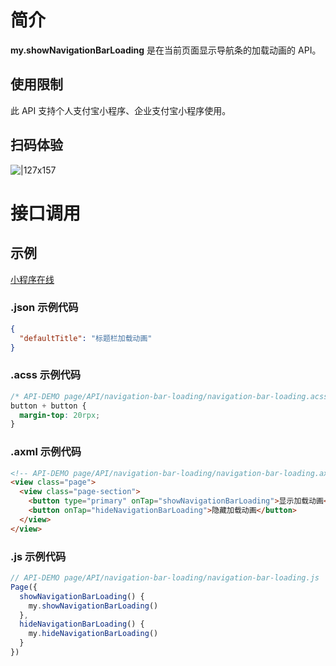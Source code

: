 
# 简介

**my.showNavigationBarLoading** 是在当前页面显示导航条的加载动画的 API。

## 使用限制

此 API 支持个人支付宝小程序、企业支付宝小程序使用。

## 扫码体验

![|127x157](https://gw.alipayobjects.com/zos/skylark-tools/public/files/fe6407a4eed43ead11e42b331564d3a0.png#align=left&display=inline&height=157&margin=%5Bobject%20Object%5D&originHeight=157&originWidth=127&status=done&style=none&width=127)

# 接口调用

## 示例

[小程序在线](https://opendocs.alipay.com/examples/cfe6dcd3-d001-41f4-9727-e4d446bafb73) 

### .json 示例代码

```json
{
  "defaultTitle": "标题栏加载动画"
}
```

### .acss 示例代码
```css
/* API-DEMO page/API/navigation-bar-loading/navigation-bar-loading.acss */
button + button {
  margin-top: 20rpx;
}
```

### .axml 示例代码

```html
<!-- API-DEMO page/API/navigation-bar-loading/navigation-bar-loading.axml-->
<view class="page">
  <view class="page-section">
    <button type="primary" onTap="showNavigationBarLoading">显示加载动画</button>
    <button onTap="hideNavigationBarLoading">隐藏加载动画</button>
  </view>
</view>
```

### .js 示例代码

```javascript
// API-DEMO page/API/navigation-bar-loading/navigation-bar-loading.js
Page({
  showNavigationBarLoading() {
    my.showNavigationBarLoading()
  },
  hideNavigationBarLoading() {
    my.hideNavigationBarLoading()
  }
})
```
